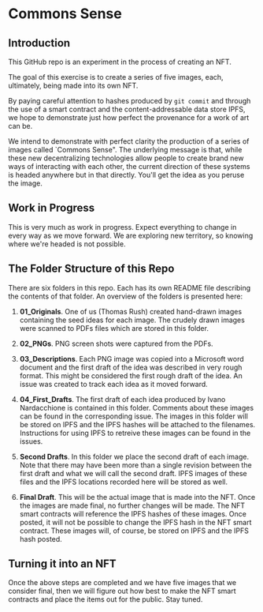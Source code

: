 # Commons Sense

## Introduction

This GitHub repo is an experiment in the process of creating an NFT.

The goal of this exercise is to create a series of five images, each, ultimately, being made into its own NFT.

By paying careful attention to hashes produced by `git commit` and through the use of a smart contract and the content-addressable data store IPFS, we hope to demonstrate just how perfect the provenance for a work of art can be.

We intend to demonstrate with perfect clarity the production of a series of images called `Commons Sense". The underlying message is that, while these new decentralizing technologies allow people to create brand new ways of interacting with each other, the current direction of these systems is headed anywhere but in that directly. You'll get the idea as you peruse the image.

## Work in Progress

This is very much as work in progress. Expect everything to change in every way as we move forward. We are exploring new territory, so knowing where we're headed is not possible.

## The Folder Structure of this Repo

There are six folders in this repo. Each has its own README file describing the contents of that folder. An overview of the folders is presented here:

1. **01_Originals**. One of us (Thomas Rush) created hand-drawn images containing the seed ideas for each image. The crudely drawn images were scanned to PDFs files which are stored in this folder.

2. **02_PNGs**. PNG screen shots were captured from the PDFs.

3. **03_Descriptions**. Each PNG image was copied into a Microsoft word document and the first draft of the idea was described in very rough format. This might be considered the first rough draft of the idea. An issue was created to track each idea as it moved forward.

4. **04_First_Drafts**. The first draft of each idea produced by Ivano Nardacchione is contained in this folder. Comments about these images can be found in the corresponding issue. The images in this folder will be stored on IPFS and the IPFS hashes will be attached to the filenames. Instructions for using IPFS to retreive these images can be found in the issues.

5. **Second Drafts**. In this folder we place the second draft of each image. Note that there may have been more than a single revision between the first draft and what we will call the second draft. IPFS images of these files and the IPFS locations recorded here will be stored as well.

6. **Final Draft**. This will be the actual image that is made into the NFT. Once the images are made final, no further changes will be made. The NFT smart contracts will reference the IPFS hashes of these images. Once posted, it will not be possible to change the IPFS hash in the NFT smart contract.  These images will, of course, be stored on IPFS and the IPFS hash posted.

## Turning it into an NFT

Once the above steps are completed and we have five images that we consider final, then we will figure out how best to make the NFT smart contracts and place the items out for the public. Stay tuned.
